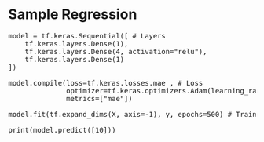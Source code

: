 # Sample Regression
<pre>
model = tf.keras.Sequential([ # Layers
    tf.keras.layers.Dense(1),
    tf.keras.layers.Dense(4, activation="relu"),
    tf.keras.layers.Dense(1)
])

model.compile(loss=tf.keras.losses.mae , # Loss
              optimizer=tf.keras.optimizers.Adam(learning_rate=0.01), # Optimizer
              metrics=["mae"])

model.fit(tf.expand_dims(X, axis=-1), y, epochs=500) # Train

print(model.predict([10]))</pre>